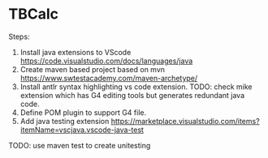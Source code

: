 # TBCalc

Steps:
1. Install java extensions to VScode
        https://code.visualstudio.com/docs/languages/java
2. Create maven based project based on mvn 
        https://www.swtestacademy.com/maven-archetype/
3. Install antlr syntax highlighting vs code extension.
        TODO: check mike extension which has G4 editing tools but generates redundant java code.
4. Define POM plugin to support G4 file.
5. Add java testing extension
        https://marketplace.visualstudio.com/items?itemName=vscjava.vscode-java-test
        






TODO: use maven test to create unitesting
